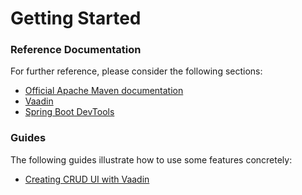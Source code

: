 # Getting Started

### Reference Documentation
For further reference, please consider the following sections:

* [Official Apache Maven documentation](https://maven.apache.org/guides/index.html)
* [Vaadin](https://vaadin.com/spring)
* [Spring Boot DevTools](https://docs.spring.io/spring-boot/docs/{bootVersion}/reference/htmlsingle/#using-boot-devtools)

### Guides
The following guides illustrate how to use some features concretely:

* [Creating CRUD UI with Vaadin](https://spring.io/guides/gs/crud-with-vaadin/)

